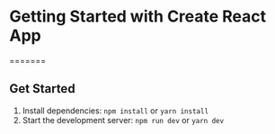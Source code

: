 # Getting Started with Create React App
=======
## Get Started

1. Install dependencies: `npm install` or `yarn install`
2. Start the development server: `npm run dev` or `yarn dev`